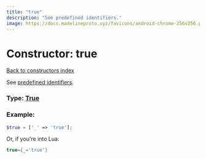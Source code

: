 ```yaml
---
title: "true"
description: "See predefined identifiers."
image: https://docs.madelineproto.xyz/favicons/android-chrome-256x256.png
---
```

# Constructor: true  
[Back to constructors index](index.md)



See [predefined identifiers](https://core.telegram.org/mtproto/TL-formal#predefined-identifiers).




### Type: [True](../types/True.md)


### Example:

```php
$true = ['_' => 'true'];
```  


Or, if you're into Lua:

```lua
true={_='true'}

```


